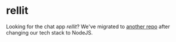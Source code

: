 # rellit

Looking for the chat app *rellit*? We've migrated to [another repo](https://github.com/qingyuan-wu/rellit-nodejs) after changing our tech stack to NodeJS.
